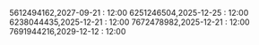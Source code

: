 5612494162,2027-09-21 : 12:00
6251246504,2025-12-25 : 12:00
6238044435,2025-12-21 : 12:00
7672478982,2025-12-21 : 12:00
7691944216,2029-12-12 : 12:00

